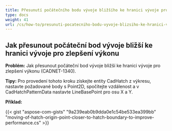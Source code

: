```yaml
---
title: Přesunutí počátečního bodu vývoje bližšího ke hranici vývoje pro zlepšení výkonu
type: docs
weight: 41
url: /cs/how-to/presunuti-pocatecniho-bodu-vyvoje-blizsiho-ke-hranici-vyvoje-pro-zlepseni-vykonu/
---
```


## **Jak přesunout počáteční bod vývoje bližší ke hranici vývoje pro zlepšení výkonu**

**Problém:** Jak přesunout počáteční bod vývoje bližší ke hranici vývoje pro zlepšení výkonu (CADNET-1340).

**Tipy:** Pro provedení tohoto kroku získejte entity CadHatch z výkresu, nastavte požadované body s Point2D, spočítejte vzdálenost a v CadHatchPatternData nastavte LineBasePoint pro osu X a Y.

**Příklad:**

{{< gist "aspose-com-gists" "9a239eab0b9dda0e1c54be533ea399bb" "moving-of-hatch-origin-point-closer-to-hatch-boundary-to-improve-performance.cs" >}}
